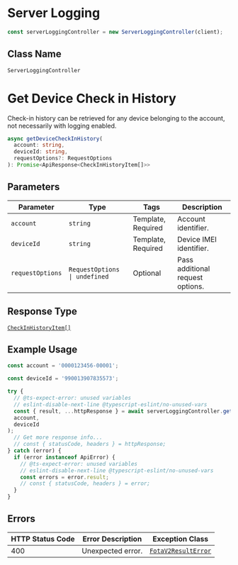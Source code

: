 # Server Logging

```ts
const serverLoggingController = new ServerLoggingController(client);
```

## Class Name

`ServerLoggingController`


# Get Device Check in History

Check-in history can be retrieved for any device belonging to the account, not necessarily with logging enabled.

```ts
async getDeviceCheckInHistory(
  account: string,
  deviceId: string,
  requestOptions?: RequestOptions
): Promise<ApiResponse<CheckInHistoryItem[]>>
```

## Parameters

| Parameter | Type | Tags | Description |
|  --- | --- | --- | --- |
| `account` | `string` | Template, Required | Account identifier. |
| `deviceId` | `string` | Template, Required | Device IMEI identifier. |
| `requestOptions` | `RequestOptions \| undefined` | Optional | Pass additional request options. |

## Response Type

[`CheckInHistoryItem[]`](../../doc/models/check-in-history-item.md)

## Example Usage

```ts
const account = '0000123456-00001';

const deviceId = '990013907835573';

try {
  // @ts-expect-error: unused variables
  // eslint-disable-next-line @typescript-eslint/no-unused-vars
  const { result, ...httpResponse } = await serverLoggingController.getDeviceCheckInHistory(
  account,
  deviceId
);
  // Get more response info...
  // const { statusCode, headers } = httpResponse;
} catch (error) {
  if (error instanceof ApiError) {
    // @ts-expect-error: unused variables
    // eslint-disable-next-line @typescript-eslint/no-unused-vars
    const errors = error.result;
    // const { statusCode, headers } = error;
  }
}
```

## Errors

| HTTP Status Code | Error Description | Exception Class |
|  --- | --- | --- |
| 400 | Unexpected error. | [`FotaV2ResultError`](../../doc/models/fota-v2-result-error.md) |

